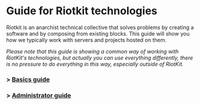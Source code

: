 Guide for Riotkit technologies
==============================

Riotkit is an anarchist technical collective that solves problems by creating a software and by composing from existing blocks.
This guide will show you how we typically work with servers and projects hosted on them.

*Please note that this guide is showing a common way of working with RiotKit's technologies, but actually you can use everything differently,
there is no pressure to do everything in this way, especially outside of RiotKit.*

### > [Basics guide](basics/README.md)
### > [Administrator guide](admin/README.md)
